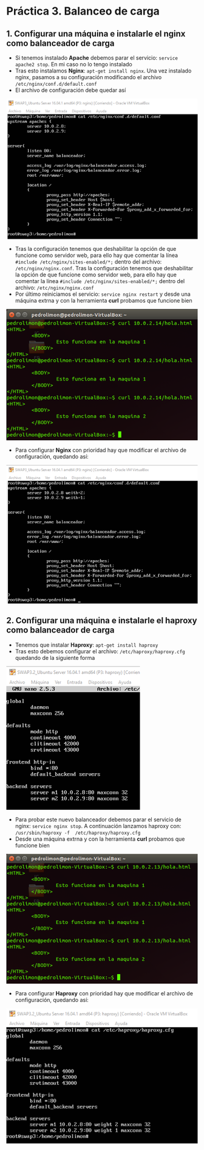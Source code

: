 
# Práctica 3. Balanceo de carga

## 1. Configurar una máquina e instalarle el nginx como balanceador de carga

- Si tenemos instalado **Apache** debemos parar el servicio: `service apache2 stop`. En mi caso no lo tengo instalado
- Tras esto instalamos **Nginx**: `apt-get install nginx`. Una vez instalado nginx, pasamos a su configuración modificando el archivo `/etc/nginx/conf.d/default.conf`
- El archivo de configuración debe quedar así

![img](https://github.com/pedrolimon/SWAP1617/blob/master/Practica3/confNginxRoundRobin.png)

- Tras la configuración tenemos que deshabilitar la opción de que funcione como servidor web, para ello hay que comentar la línea `#include /etc/nginx/sites-enabled/*;` dentro del archivo: `/etc/nginx/nginx.conf`. Tras la configuración tenemos que deshabilitar la opción de que funcione como servidor web, para ello hay que comentar la línea `#include /etc/nginx/sites-enabled/*;` dentro del archivo: `/etc/nginx/nginx.conf`
- Por último reiniciamos el servicio: `service nginx restart` y desde una máquina extrna y con la herramienta **curl** probamos que funcione bien

![img](https://github.com/pedrolimon/SWAP1617/blob/master/Practica3/curlNginx.png)

- Para configurar **Nginx** con prioridad hay que modificar el archivo de configuración, quedando así:

![img](https://github.com/pedrolimon/SWAP1617/blob/master/Practica3/confNginxRoundRobinConPrioridad.png)

## 2. Configurar una máquina e instalarle el haproxy como balanceador de carga

- Tenemos que instalar **Haproxy**: `apt-get install haproxy`
- Tras esto debemos configurar el archivo: `/etc/haproxy/haproxy.cfg` quedando de la siguiente forma

![img](https://github.com/pedrolimon/SWAP1617/blob/master/Practica3/confHaproxyRoundRobin.png)

- Para probar este nuevo balanceador debemos parar el servicio de nginx: `service nginx stop`. A continuación lanzamos haproxy con: `/usr/sbin/haproxy -f  /etc/haproxy/haproxy.cfg`
- Desde una máquina extrna y con la herramienta **curl** probamos que funcione bien

![img](https://github.com/pedrolimon/SWAP1617/blob/master/Practica3/curlHaproxy.png)

- Para configurar **Haproxy** con prioridad hay que modificar el archivo de configuración, quedando así:

![img](https://github.com/pedrolimon/SWAP1617/blob/master/Practica3/confHaproxyPrioridad.png)
